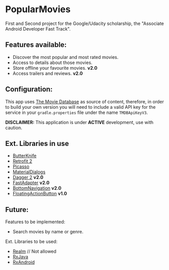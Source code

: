 # PopularMovies

First and Second project for the Google/Udacity scholarship, the "Associate Android Developer Fast Track".


## Features available:

* Discover the most popular and most rated movies.
* Access to details about those movies.
* Store offline your favourite movies. **v2.0**
* Access trailers and reviews. **v2.0**

## Configuration:

This app uses [The Movie Database](https://www.themoviedb.org/documentation/api) as source of content, therefore, in order to build your own version you will need to include a valid API key for the service in your `gradle.properties` file under the name `TMDBApiKeyV3`.

 **DISCLAIMER:** This application is under **ACTIVE** development, use with caution.
 
## Ext. Libraries in use

* [ButterKnife](https://github.com/JakeWharton/butterknife)
* [Retrofit 2](https://github.com/square/retrofit)
* [Picasso](https://github.com/bumptech/glide)
* [MaterialDialogs](https://github.com/afollestad/material-dialogs)
* [Dagger 2](https://google.github.io/dagger/) **v2.0**
* [FastAdapter](https://github.com/mikepenz/FastAdapter) **v2.0**
* [BottomNavigation](https://github.com/aurelhubert/ahbottomnavigation) **v2.0**
* [FloatingActionButton](https://github.com/Clans/FloatingActionButton) **v1.0**
 

## Future:

Features to be implemented:
* Search movies by name or genre.

Ext. Libraries to be used:
* [Realm](https://github.com/realm/realm-java)  // Not allowed
* [RxJava](https://github.com/ReactiveX/RxJava)
* [RxAndroid](https://github.com/ReactiveX/RxAndroid)
